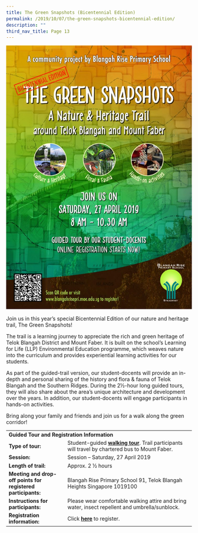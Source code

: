 ```yaml
---
title: The Green Snapshots (Bicentennial Edition)
permalink: /2019/10/07/the-green-snapshots-bicentennial-edition/
description: ""
third_nav_title: Page 13
---
```

![](/images/The-Green-Snapshots-Bicentennial-Edition2.jpg)

<p>Join us in this year&rsquo;s special Bicentennial Edition of our nature and heritage trail, The Green Snapshots!</p>
<p>The trail&nbsp;is a learning journey to appreciate the rich and&nbsp;green&nbsp;heritage of Telok Blangah District and Mount Faber. It is built on the school&rsquo;s Learning for Life (LLP) Environmental Education programme, which weaves nature into the curriculum and provides experiential learning activities for our students.</p>
<p>As part of the guided-trail version, our student-docents will provide an in-depth and personal sharing of the history and flora &amp; fauna of Telok Blangah and the Southern Ridges.&nbsp;During the 2&frac12;-hour long guided tours, they will also share about the area&rsquo;s unique architecture and development over the years. In addition, our student-docents will engage participants in hands-on activities.</p>
<p>Bring along your family and friends and join us for a walk along the green corridor!</p>
<table>
<tbody>
<tr>
<td colspan="2" width="616"><strong>Guided Tour and Registration Information</strong></td>
</tr>
<tr>
<td width="177"><strong>Type of tour:</strong></td>
<td width="439">Student-guided&nbsp;<strong><u>walking tour</u></strong>. Trail participants will travel by chartered bus to Mount Faber.</td>
</tr>
<tr>
<td width="177"><strong>Session:</strong>&nbsp;</td>
<td width="439">Session &ndash; Saturday, 27 April 2019</td>
</tr>
<tr>
<td width="177"><strong>Length of trail:</strong></td>
<td width="439">Approx. 2 &frac12; hours</td>
</tr>
<tr>
<td width="177"><strong>Meeting and drop-off points for registered participants:</strong></td>
<td width="439">Blangah Rise Primary School 91, Telok Blangah Heights Singapore 1019100</td>
</tr>
<tr>
<td width="177"><strong>Instructions for participants:</strong></td>
<td width="439">Please wear comfortable walking attire and bring water, insect repellent and umbrella/sunblock.</td>
</tr>
<tr>
<td width="177"><strong>Registration information:</strong></td>
<td width="439">Click&nbsp;<a href="https://docs.google.com/forms/d/e/1FAIpQLSefpL8cUgdB3eKLRLtEDnxz3OEn1UlNQEB6IlPiSz-F2Zn-2g/viewform?c=0&amp;w=1"><strong><u>here</u></strong></a>&nbsp;to register.</td>
</tr>
</tbody>
</table>